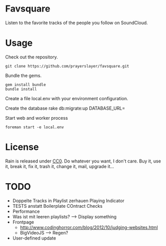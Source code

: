 # Favsquare

Listen to the favorite tracks of the people you follow on SoundCloud.

# Usage

Check out the repository.

    git clone https://github.com/prayerslayer/favsquare.git

Bundle the gems.

    gem install bundle
    bundle install

Create a file local.env with your environment configuration.

Create the database
    rake db:migrate:up DATABASE_URL=<your database url>

Start web and worker process

	foreman start -e local.env

# License

Rain is released under [CC0](http://creativecommons.org/publicdomain/zero/1.0/). Do whatever you want, I don't care. Buy it, use it, break it, fix it, trash it, change it, mail, upgrade it...

# TODO

* Doppelte Tracks in Playlist zerhauen Playing Indicator
* TESTS anstatt Boilerplate COntract Checks
* Performance
* Was ist mit leeren playlists? --> Display something
* Frontpage
	* http://www.codinghorror.com/blog/2012/10/judging-websites.html
	* BigVideoJS --> Regen?
* User-defined update